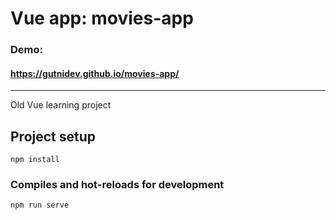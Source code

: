 # Vue app: movies-app
### Demo:
#### https://gutnidev.github.io/movies-app/


------------

Old Vue learning project

## Project setup
```
npm install
```

### Compiles and hot-reloads for development
```
npm run serve
```

